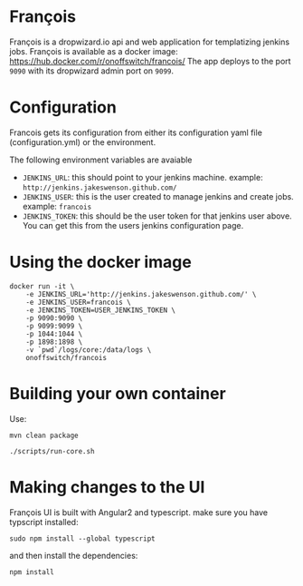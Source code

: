 François
=====

François is a dropwizard.io api and web application for templatizing jenkins jobs. François is available as a docker image: https://hub.docker.com/r/onoffswitch/francois/
The app deploys to the port `9090` with its dropwizard admin port on `9099`.

Configuration
===

Francois gets its configuration from either its configuration yaml file (configuration.yml) or the environment. 

The following environment variables are avaiable

- `JENKINS_URL`: this should point to your jenkins machine. example: `http://jenkins.jakeswenson.github.com/`
- `JENKINS_USER`: this is the user created to manage jenkins and create jobs. example: `francois`
- `JENKINS_TOKEN`: this should be the user token for that jenkins user above. You can get this from the users jenkins configuration page.


Using the docker image
=====


```
docker run -it \
    -e JENKINS_URL='http://jenkins.jakeswenson.github.com/' \
    -e JENKINS_USER=francois \
    -e JENKINS_TOKEN=USER_JENKINS_TOKEN \
    -p 9090:9090 \
    -p 9099:9099 \
    -p 1044:1044 \
    -p 1898:1898 \
    -v `pwd`/logs/core:/data/logs \
    onoffswitch/francois
```


Building your own container
=====

Use: 

```
mvn clean package

./scripts/run-core.sh
```

Making changes to the UI
=====

François UI is built with Angular2 and typescript. make sure you have typscript installed:
```
sudo npm install --global typescript
```

and then install the dependencies:

```
npm install
```
